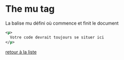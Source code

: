 # The mu tag
La balise mu défini où commence et finit le document
```XML
<µ>
  Votre code devrait toujours se situer ici
</µ>
```

[retour à la liste](./README.md)
